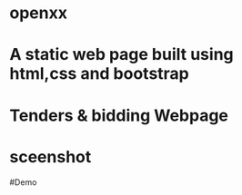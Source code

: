 # openxx
# A static web page built using html,css and bootstrap 
# Tenders & bidding Webpage
# sceenshot
#Demo
